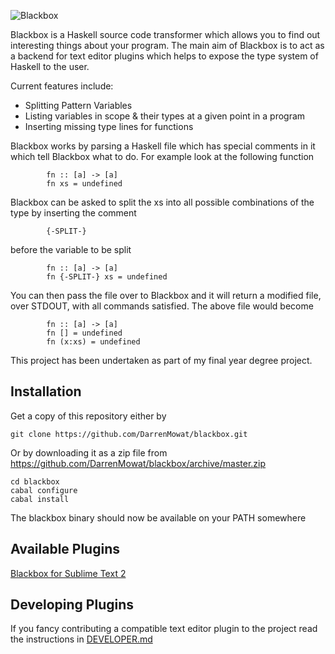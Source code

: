![Blackbox](https://raw.github.com/DarrenMowat/blackbox/master/doc/Blackbox.png)

Blackbox is a Haskell source code transformer which allows you to find out interesting things about your program. The main aim of Blackbox is to act as a backend for text editor plugins which helps to expose the type system of Haskell to the user.

Current features include: 

  * Splitting Pattern Variables
  * Listing variables in scope & their types at a given point in a program
  * Inserting missing type lines for functions

Blackbox works by parsing a Haskell file which has special comments in it which tell Blackbox what to do. For example look at the following function

			fn :: [a] -> [a]
			fn xs = undefined
			
Blackbox can be asked to split the xs into all possible combinations of the type by inserting the comment 

			{-SPLIT-}
			
before the variable to be split

			fn :: [a] -> [a]
			fn {-SPLIT-} xs = undefined
			
You can then pass the file over to Blackbox and it will return a modified file, over STDOUT, with all commands satisfied. The above file would become

			fn :: [a] -> [a]
			fn [] = undefined
			fn (x:xs) = undefined
		 

This project has been undertaken as part of my final year degree project.

## Installation

Get a copy of this repository either by 

    git clone https://github.com/DarrenMowat/blackbox.git
    
Or by downloading it as a zip file from https://github.com/DarrenMowat/blackbox/archive/master.zip

    cd blackbox
    cabal configure
    cabal install
   
The blackbox binary should now be available on your PATH somewhere 

## Available Plugins

[Blackbox for Sublime Text 2](https://github.com/DarrenMowat/blackbox-sb2)

## Developing Plugins

If you fancy contributing a compatible text editor plugin to the project read the instructions in [DEVELOPER.md](https://github.com/DarrenMowat/blackbox/blob/master/DEVELOPER.md)
